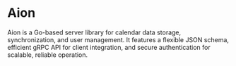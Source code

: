 # Aion
Aion is a Go-based server library for calendar data storage, synchronization, and user management. It features a flexible JSON schema, efficient gRPC API for client integration, and secure authentication for scalable, reliable operation.
